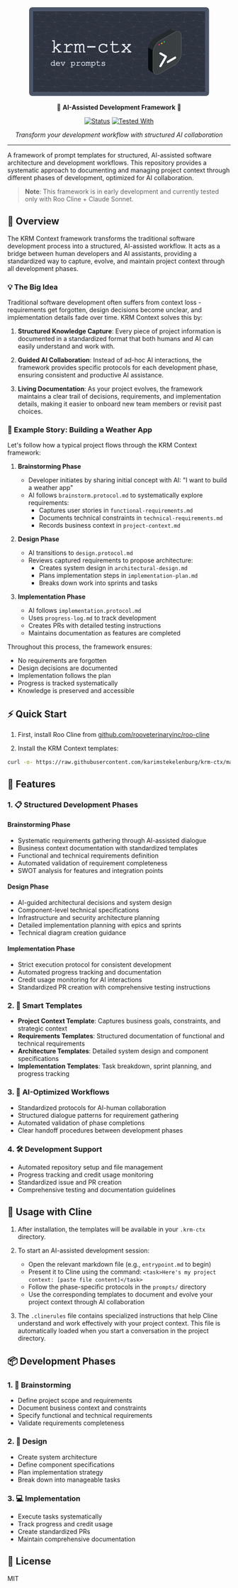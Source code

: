 <div align="center">
  <img src="header.png" alt="KRM Context Templates" />
  
🧠 **AI-Assisted Development Framework** 🚀

[![Status](https://img.shields.io/badge/status-early%20development-yellow)](https://github.com/karimstekelenburg/krm-ctx)
[![Tested With](https://img.shields.io/badge/tested%20with-Claude%20Sonnet-blue)](https://github.com/rooveterinaryinc/roo-cline)

*Transform your development workflow with structured AI collaboration*

-------------------

</div>

A framework of prompt templates for structured, AI-assisted software architecture and development workflows. This repository provides a systematic approach to documenting and managing project context through different phases of development, optimized for AI collaboration.

> **Note**: This framework is in early development and currently tested only with Roo Cline + Claude Sonnet.

## 🎯 Overview

The KRM Context framework transforms the traditional software development process into a structured, AI-assisted workflow. It acts as a bridge between human developers and AI assistants, providing a standardized way to capture, evolve, and maintain project context through all development phases.

### 💡 The Big Idea

Traditional software development often suffers from context loss - requirements get forgotten, design decisions become unclear, and implementation details fade over time. KRM Context solves this by:

1. **Structured Knowledge Capture**: Every piece of project information is documented in a standardized format that both humans and AI can easily understand and work with.

2. **Guided AI Collaboration**: Instead of ad-hoc AI interactions, the framework provides specific protocols for each development phase, ensuring consistent and productive AI assistance.

3. **Living Documentation**: As your project evolves, the framework maintains a clear trail of decisions, requirements, and implementation details, making it easier to onboard new team members or revisit past choices.

### 🌟 Example Story: Building a Weather App

Let's follow how a typical project flows through the KRM Context framework:

1. **Brainstorming Phase**
   - Developer initiates by sharing initial concept with AI: "I want to build a weather app"
   - AI follows `brainstorm.protocol.md` to systematically explore requirements:
     - Captures user stories in `functional-requirements.md`
     - Documents technical constraints in `technical-requirements.md`
     - Records business context in `project-context.md`

2. **Design Phase**
   - AI transitions to `design.protocol.md`
   - Reviews captured requirements to propose architecture:
     - Creates system design in `architectural-design.md`
     - Plans implementation steps in `implementation-plan.md`
     - Breaks down work into sprints and tasks

3. **Implementation Phase**
   - AI follows `implementation.protocol.md`
   - Uses `progress-log.md` to track development
   - Creates PRs with detailed testing instructions
   - Maintains documentation as features are completed

Throughout this process, the framework ensures:
- No requirements are forgotten
- Design decisions are documented
- Implementation follows the plan
- Progress is tracked systematically
- Knowledge is preserved and accessible

## ⚡️ Quick Start

1. First, install Roo Cline from [github.com/rooveterinaryinc/roo-cline](https://github.com/rooveterinaryinc/roo-cline)

2. Install the KRM Context templates:
```bash
curl -o- https://raw.githubusercontent.com/karimstekelenburg/krm-ctx/main/install.sh | bash
```

## 🎁 Features

### 1. 📋 Structured Development Phases

#### Brainstorming Phase
- Systematic requirements gathering through AI-assisted dialogue
- Business context documentation with standardized templates
- Functional and technical requirements definition
- Automated validation of requirement completeness
- SWOT analysis for features and integration points

#### Design Phase
- AI-guided architectural decisions and system design
- Component-level technical specifications
- Infrastructure and security architecture planning
- Detailed implementation planning with epics and sprints
- Technical diagram creation guidance

#### Implementation Phase
- Strict execution protocol for consistent development
- Automated progress tracking and documentation
- Credit usage monitoring for AI interactions
- Standardized PR creation with comprehensive testing instructions

### 2. 📝 Smart Templates

- **Project Context Template**: Captures business goals, constraints, and strategic context
- **Requirements Templates**: Structured documentation of functional and technical requirements
- **Architecture Templates**: Detailed system design and component specifications
- **Implementation Templates**: Task breakdown, sprint planning, and progress tracking

### 3. 🤖 AI-Optimized Workflows

- Standardized protocols for AI-human collaboration
- Structured dialogue patterns for requirement gathering
- Automated validation of phase completions
- Clear handoff procedures between development phases

### 4. 🛠 Development Support

- Automated repository setup and file management
- Progress tracking and credit usage monitoring
- Standardized issue and PR creation
- Comprehensive testing and documentation guidelines

## 🚀 Usage with Cline

1. After installation, the templates will be available in your `.krm-ctx` directory.

2. To start an AI-assisted development session:
   - Open the relevant markdown file (e.g., `entrypoint.md` to begin)
   - Present it to Cline using the command: `<task>Here's my project context: [paste file content]</task>`
   - Follow the phase-specific protocols in the `prompts/` directory
   - Use the corresponding templates to document and evolve your project context through AI collaboration

3. The `.clinerules` file contains specialized instructions that help Cline understand and work effectively with your project context. This file is automatically loaded when you start a conversation in the project directory.

## 📦 Development Phases

### 1. 🧩 Brainstorming
- Define project scope and requirements
- Document business context and constraints
- Specify functional and technical requirements
- Validate requirements completeness

### 2. 📐 Design
- Create system architecture
- Define component specifications
- Plan implementation strategy
- Break down into manageable tasks

### 3. 💻 Implementation
- Execute tasks systematically
- Track progress and credit usage
- Create standardized PRs
- Maintain comprehensive documentation

## 📄 License

MIT